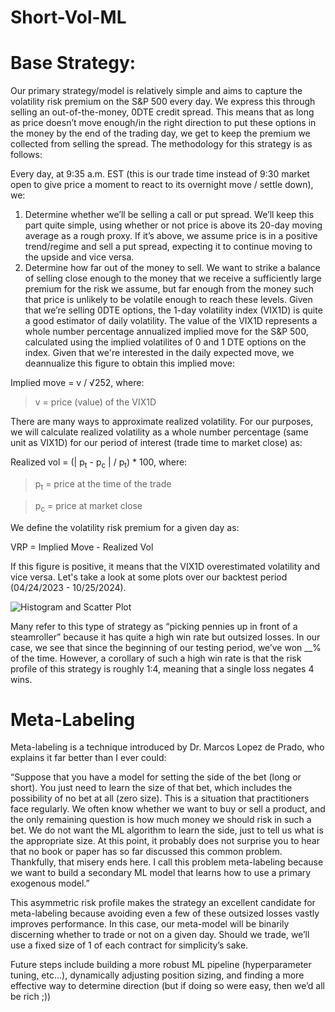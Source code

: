 # Short-Vol-ML

# Base Strategy:

Our primary strategy/model is relatively simple and aims to capture the volatility risk premium on the S&P 500 every day. We express this through selling an out-of-the-money, 0DTE credit spread. This means that as long as price doesn’t move enough/in the right direction to put these options in the money by the end of the trading day, we get to keep the premium we collected from selling the spread. The methodology for this strategy is as follows:

Every day, at 9:35 a.m. EST (this is our trade time instead of 9:30 market open to give price a moment to react to its overnight move / settle down), we:

1. Determine whether we’ll be selling a call or put spread. We’ll keep this part quite simple, using whether or not price is above its 20-day moving average as a rough proxy. If it’s above, we assume price is in a positive trend/regime and sell a put spread, expecting it to continue moving to the upside and vice versa. 
2. Determine how far out of the money to sell. We want to strike a balance of selling close enough to the money that we receive a sufficiently large premium for the risk we assume, but far enough from the money such that price is unlikely to be volatile enough to reach these levels. Given that we’re selling 0DTE options, the 1-day volatility index (VIX1D) is quite a good estimator of daily volatility. The value of the VIX1D represents a whole number percentage annualized implied move for the S&P 500, calculated using the implied volatilites of 0 and 1 DTE options on the index. Given that we're interested in the daily expected move, we deannualize this figure to obtain this implied move:

Implied move = v / √252, where:

   > v = price (value) of the VIX1D

 There are many ways to approximate realized volatility. For our purposes, we will calculate realized volatility as a whole number percentage (same unit as VIX1D) for our period of interest (trade time to market close) as:
   
 Realized vol = (| p<sub>t</sub> - p<sub>c</sub> | / p<sub>t</sub>) * 100, where:
   
  > p<sub>t</sub> = price at the time of the trade
 
  > p<sub>c</sub> = price at market close

We define the volatility risk premium for a given day as:

VRP = Implied Move - Realized Vol

If this figure is positive, it means that the VIX1D overestimated volatility and vice versa. Let's take a look at some plots over our backtest period (04/24/2023 - 10/25/2024).

![Histogram and Scatter Plot](/Users/teymour/Desktop/qnt-projs/short-vol-github/vrp-plots.png)

Many refer to this type of strategy as  “picking pennies up in front of a steamroller” because it has quite a high win rate but outsized losses. In our case, we see that since the beginning of our testing period, we’ve won __% of the time. However, a corollary of such a high win rate is that the risk profile of this strategy is roughly 1:4, meaning that a single loss negates 4 wins. 

# Meta-Labeling

Meta-labeling is a technique introduced by Dr. Marcos Lopez de Prado, who explains it far better than I ever could:

“Suppose that you have a model for setting the side of the bet (long or short). You just need to learn the size of that bet, which includes the possibility of no bet at all (zero size). This is a situation that practitioners face regularly. We often know whether we want to buy or sell a product, and the only remaining question is how much money we should risk in such a bet. We do not want the ML algorithm to learn the side, just to tell us what is the appropriate size. At this point, it probably does not surprise you to hear that no book or paper has so far discussed this common problem. Thankfully, that misery ends here. I call this problem meta-labeling because we want to build a secondary ML model that learns how to use a primary exogenous model.”

This asymmetric risk profile makes the strategy an excellent candidate for meta-labeling because avoiding even a few of these outsized losses vastly improves performance. In this case, our meta-model will be binarily discerning whether to trade or not on a given day. Should we trade, we’ll use a fixed size of 1 of each contract for simplicity’s sake.

Future steps include building a more robust ML pipeline (hyperparameter tuning, etc…), dynamically adjusting position sizing, and finding a more effective way to determine direction (but if doing so were easy, then we’d all be rich ;))
